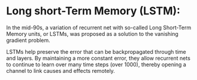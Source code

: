 # Long short-Term Memory (LSTM):

In the mid-90s, a variation of recurrent net with so-called Long Short-Term Memory units, or LSTMs, was proposed as a solution to the vanishing gradient problem.

LSTMs help preserve the error that can be backpropagated through time and layers. By maintaining a more constant error, they allow recurrent nets to continue to learn over many time steps (over 1000), thereby opening a channel to link causes and effects remotely. 
